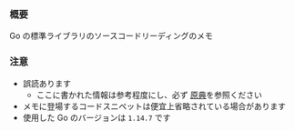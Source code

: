 ### 概要

Go の標準ライブラリのソースコードリーディングのメモ

### 注意

- 誤読あります
    - ここに書かれた情報は参考程度にし、必ず [原典](https://github.com/golang/go/tree/master/src)を参照ください
- メモに登場するコードスニペットは便宜上省略されている場合があります
- 使用した Go のバージョンは `1.14.7` です
